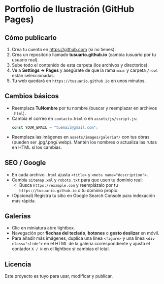 
# Portfolio de Ilustración (GitHub Pages)

## Cómo publicarlo
1. Crea tu cuenta en https://github.com (si no tienes).
2. Crea un repositorio llamado **tusuario.github.io** (cambia *tusuario* por tu usuario real).
3. Sube todo el contenido de esta carpeta (los archivos y directorios).
4. Ve a **Settings → Pages** y asegúrate de que la rama `main` y carpeta `/root` están seleccionadas.
5. Tu web quedará en `https://tusuario.github.io` en unos minutos.

## Cambios básicos
- Reemplaza **TuNombre** por tu nombre (buscar y reemplazar en archivos `.html`).
- Cambia el correo en `contacto.html` o en `assets/js/script.js`:
  ```js
  const YOUR_EMAIL = "tuemail@gmail.com";
  ```
- Reemplaza las imágenes en `assets/images/galeria*/` con tus obras (pueden ser .jpg/.png/.webp). Mantén los nombres o actualiza las rutas en HTML si los cambias.

## SEO / Google
- En cada archivo `.html` ajusta `<title>` y `<meta name="description">`.
- Cambia `sitemap.xml` y `robots.txt` para que usen tu dominio real:
  - Busca `https://example.com` y reemplázalo por tu `https://tusuario.github.io` o tu dominio propio.
- (Opcional) Registra tu sitio en Google Search Console para indexación más rápida.

## Galerías
- Clic en miniatura abre lightbox.
- Navegación por **flechas del teclado**, **botones** o **gesto deslizar** en móvil.
- Para añadir más imágenes, duplica una línea `<figure>` y una línea `<div class="slide">` en el HTML de la galería correspondiente y ajusta el contador `X / N` en el lightbox si cambias el total.

## Licencia
Este proyecto es tuyo para usar, modificar y publicar.
